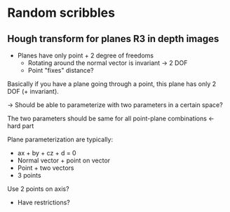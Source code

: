 Random scribbles
================

Hough transform for planes R3 in depth images
------------------------------------------

* Planes have only point + 2 degree of freedoms
    * Rotating around the normal vector is invariant -> 2 DOF
    * Point "fixes" distance?

Basically if you have a plane going through a point, this plane has only 2 DOF (+ invariant).

-> Should be able to parameterize with two parameters in a certain space?

The two parameters should be same for all point-plane combinations <- hard part

Plane parameterization are typically:
- ax + by + cz + d = 0
- Normal vector + point on vector
- Point + two vectors
- 3 points


Use 2 points on axis? 
- Have restrictions?

